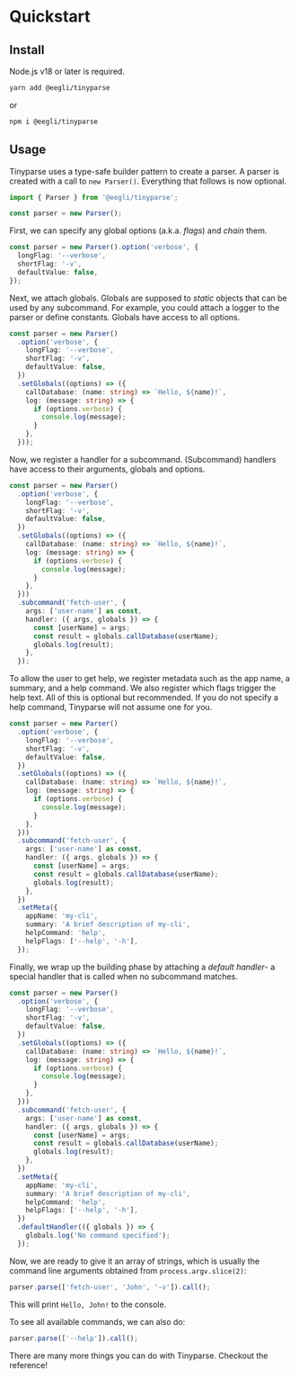 # Quickstart

## Install

Node.js v18 or later is required.

```bash
yarn add @eegli/tinyparse
```

or

```bash
npm i @eegli/tinyparse
```

## Usage

Tinyparse uses a type-safe builder pattern to create a parser. A parser is created with a call to `new Parser()`. Everything that follows is now optional.

```ts
import { Parser } from '@eegli/tinyparse';

const parser = new Parser();
```

First, we can specify any global options (a.k.a. _flags_) and _chain_ them.

```ts
const parser = new Parser().option('verbose', {
  longFlag: '--verbose',
  shortFlag: '-v',
  defaultValue: false,
});
```

Next, we attach globals. Globals are supposed to _static_ objects that can be used by any subcommand. For example, you could attach a logger to the parser or define constants. Globals have access to all options.

```ts
const parser = new Parser()
  .option('verbose', {
    longFlag: '--verbose',
    shortFlag: '-v',
    defaultValue: false,
  })
  .setGlobals((options) => ({
    callDatabase: (name: string) => `Hello, ${name}!`,
    log: (message: string) => {
      if (options.verbose) {
        console.log(message);
      }
    },
  }));
```

Now, we register a handler for a subcommand. (Subcommand) handlers have access to their arguments, globals and options.

```ts
const parser = new Parser()
  .option('verbose', {
    longFlag: '--verbose',
    shortFlag: '-v',
    defaultValue: false,
  })
  .setGlobals((options) => ({
    callDatabase: (name: string) => `Hello, ${name}!`,
    log: (message: string) => {
      if (options.verbose) {
        console.log(message);
      }
    },
  }))
  .subcommand('fetch-user', {
    args: ['user-name'] as const,
    handler: ({ args, globals }) => {
      const [userName] = args;
      const result = globals.callDatabase(userName);
      globals.log(result);
    },
  });
```

To allow the user to get help, we register metadata such as the app name, a summary, and a help command. We also register which flags trigger the help text. All of this is optional but recommended. If you do not specify a help command, Tinyparse will not assume one for you.

```ts
const parser = new Parser()
  .option('verbose', {
    longFlag: '--verbose',
    shortFlag: '-v',
    defaultValue: false,
  })
  .setGlobals((options) => ({
    callDatabase: (name: string) => `Hello, ${name}!`,
    log: (message: string) => {
      if (options.verbose) {
        console.log(message);
      }
    },
  }))
  .subcommand('fetch-user', {
    args: ['user-name'] as const,
    handler: ({ args, globals }) => {
      const [userName] = args;
      const result = globals.callDatabase(userName);
      globals.log(result);
    },
  })
  .setMeta({
    appName: 'my-cli',
    summary: 'A brief description of my-cli',
    helpCommand: 'help',
    helpFlags: ['--help', '-h'],
  });
```

Finally, we wrap up the building phase by attaching a _default handler_- a special handler that is called when no subcommand matches.

```ts
const parser = new Parser()
  .option('verbose', {
    longFlag: '--verbose',
    shortFlag: '-v',
    defaultValue: false,
  })
  .setGlobals((options) => ({
    callDatabase: (name: string) => `Hello, ${name}!`,
    log: (message: string) => {
      if (options.verbose) {
        console.log(message);
      }
    },
  }))
  .subcommand('fetch-user', {
    args: ['user-name'] as const,
    handler: ({ args, globals }) => {
      const [userName] = args;
      const result = globals.callDatabase(userName);
      globals.log(result);
    },
  })
  .setMeta({
    appName: 'my-cli',
    summary: 'A brief description of my-cli',
    helpCommand: 'help',
    helpFlags: ['--help', '-h'],
  })
  .defaultHandler(({ globals }) => {
    globals.log('No command specified');
  });
```

Now, we are ready to give it an array of strings, which is usually the command line arguments obtained from `process.argv.slice(2)`:

```ts
parser.parse(['fetch-user', 'John', '-v']).call();
```

This will print `Hello, John!` to the console.

To see all available commands, we can also do:

```ts
parser.parse(['--help']).call();
```

There are many more things you can do with Tinyparse. Checkout the reference!
